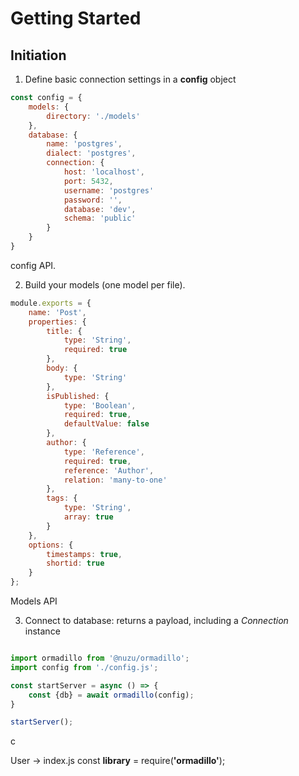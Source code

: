 # Getting Started

## Initiation

1. Define basic connection settings in a **config** object

```javascript
const config = {
    models: {
        directory: './models'
    },
    database: {
        name: 'postgres',
        dialect: 'postgres',
        connection: {
            host: 'localhost',
            port: 5432,
            username: 'postgres'
            password: '',
            database: 'dev',
            schema: 'public'
        }
    }
}

```

config API. 

2. Build your models (one model per file).

```javascript
module.exports = {
	name: 'Post',
	properties: {
		title: {
			type: 'String',
			required: true
		},
		body: {
			type: 'String'
		},
		isPublished: {
			type: 'Boolean',
			required: true,
			defaultValue: false
		},
		author: {
			type: 'Reference',
			required: true,
			reference: 'Author',
			relation: 'many-to-one'
		},
		tags: {
			type: 'String',
			array: true
		}
	},
	options: {
		timestamps: true,
		shortid: true
	}
};
```

Models API

3. Connect to database: returns a payload, including a *Connection* instance

```javascript

import ormadillo from '@nuzu/ormadillo';
import config from './config.js';

const startServer = async () => {
    const {db} = await ormadillo(config);
}

startServer();

```

c

User -> index.js
const **library** = require(**'ormadillo'**);

